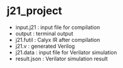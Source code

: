 # j21_project

* input.j21 : input file for compilation
* output : terminal output
* j21.futil : Calyx IR after compilation
* j21.v : generated Verilog
* j21.data : input file for Verilator simulation
* result.json : Verilator simulation result
